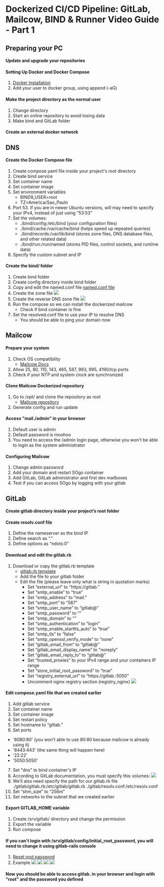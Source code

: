 # Dockerized CI/CD Pipeline: GitLab, Mailcow, BIND & Runner Video Guide - Part 1

## Preparing your PC

#### Update and upgrade your repositories

#### Setting Up Docker and Docker Compose

1. [Docker Installation](https://docs.docker.com/engine/install/)
2. Add your user to docker group, using append (-aG)

#### Make the project directory as the normal user

1. Change directory
2. Start an online repository to avoid losing data
3. Make bind and GitLab folder

#### Create an external docker network

## DNS

#### Create the Docker Compose file

1. Create compose.yaml file inside your project's root directory
2. Create bind service
4. Set container name
5. Set container image
6. Set environment variables
    - BIND9_USER=root
    - TZ=America/Sao_Paulo
7. Port 53. If you are in newer Ubuntu versions, will may need to specify your IPv4, instead of just using “53:53”
8. Set the volumes:
    - ./bind/config:/etc/bind (your configuration files)
    - ./bind/cache:/var/cache/bind (helps speed up repeated queries)
    - ./bind/records:/var/lib/bind (stores zone files, DNS database files, and other related data)
    - ./bind/run:/run/named (stores PID files, control sockets, and runtime data)
9. Specify the custom subnet and IP

#### Create the bind/ folder

1. Create bind folder
2. Create config directory inside bind folder
3. Copy and edit the named.conf file
[named.conf file](https://github.com/victor-raphael17/cicd-tutorial-part-1/blob/main/bind/config/named.conf)
4. Create the zone file
![](./project-images/domain-zone.jpeg)
5. Create the reverse DNS zone file
![](./project-images/reverse-zone.jpeg)
6. Run the compose so we can install the dockerized mailcow
    - Check if bind container is fine
7. Set the resolved.conf file to use your IP to resolve DNS
    - You should be able to ping your domain now

## Mailcow

#### Prepare your system

1. Check OS compatibility
    - [Mailcow Docs](https://docs.mailcow.email/getstarted/prerequisite-system/)
2. Allow 25, 80, 110, 143, 465, 587, 993, 995, 4190/tcp ports
3. Check if your NTP and system clock are synchronized

#### Clone Mailcow Dockerized repository

1. Go to /opt/ and clone the repository as root
    - [Mailcow repository](https://github.com/mailcow/mailcow-dockerized.git)
2. Generate config and run update

#### Access "mail.<your domain >/admin" in your browser

1. Default user is admin
2. Default password is moohoo
3. You need to access the /admin login page, otherwise you won't be able to login as the system administrator

#### Configuring Mailcow

1. Change admin password
2. Add your domain and restart SOgo container
3. Add GitLab, GitLab administrator and first dev mailboxes
4. Test if you can access SOgo by logging with your gitlab

## GitLab

#### Create gitlab directory inside your project’s root folder

#### Create resolv.conf file

1. Define the nameserver as the bind IP
2. Define search as “.”
3. Define options as “ndots:0”

#### Download and edit the gitlab.rb

1. Download or copy the gitlab.rb template
    - [gitlab.rb template](https://gitlab.com/gitlab-org/omnibus-gitlab/blob/master/files/gitlab-config-template/gitlab.rb.template)
    - Add the file to your gitlab folder
    - Edit the file (please leave only what is string in quotation marks)
        - Set “external_url” to “https://gitlab.<your domain>”
        - Set “smtp_enable” to “true”
        - Set “smtp_address” to “mail.<your domain>”
        - Set “smtp_port” to “587”
        - Set “smtp_user_name” to “gitlab@<yourdomain>”
        - Set “smtp_password” to “<your gitlab mail password>”
        - Set “smtp_domain” to “<yourdomain>”
        - Set “smtp_authentication” to “login”
        - Set “smtp_enable_starttls_auto” to “true”
        - Set “smtp_tls” to “false”
        - Set “smtp_openssl_verify_mode” to “none”
        - Set “gitlab_email_from” to “gitlab@<your domain>”
        - Set “gitlab_email_display_name” to  "noreply"
        - Set “gitlab_email_reply_to” to “gitlab@<your domain>”
        - Set “trusted_proxies” to your IPv4 range and your containers IP range
        - Set “store_initial_root_password” to “true”
        - Set “registry_external_url” to “https://gitlab.<yourdomain>:5050”
        - Uncomment nginx registry section (registry_nginx)
![](/project-images/nginx-registry.jpeg)

#### Edit compose.yaml file that we created earlier

1. Add gitlab service
2. Set container name
3. Set container image
4. Set restart policy
5. Set hostname to “gitlab.<your domain>”
6. Set ports
- '8080:80' (you won’t able to use 80:80 because mailcow is already using it)
- '8443:443' (the same thing will happen here)
- '22:22'
- '5050:5050'
7. Set "dns" to bind container's IP
8. According to GitLab documentation, you must specify this volumes:
![](/project-images/gitlab-volumes.png)
9. We’ll also need specify the path for our gitlab.rb file
./gitlab/gitlab.rb:/etc/gitlab/gitlab.rb
./gitlab/resolv.conf:/etc/resolv.conf
10. Set “shm_size” to “256m”
11. Set networks to the subnet that we created earlier

#### Export GITLAB_HOME variable

1. Create /srv/gitlab/ directory and change the permission
2. Export the variable
3. Run compose

####  If you can’t login with /srv/gitlab/config/initial_root_password, you will need to change it using gitlab-rails console

1. [Reset root password](https://docs.gitlab.com/security/reset_user_password/#reset-your-root-password)
2. Example
![](/project-images/gitlab-rails-1.png)
![](/project-images/gitlab-rails-2.png)
![](/project-images/gitlab-rails-3.png)
![](/project-images/gitlab-rails-4.png)

#### Now you should be able to access gitlab.<your domain> in your browser and login with “root” and the password you defined
